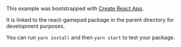 This example was bootstrapped with [Create React App](https://github.com/facebook/create-react-app).

It is linked to the react-gamepad package in the parent directory for development purposes.

You can run `yarn install` and then `yarn start` to test your package.
